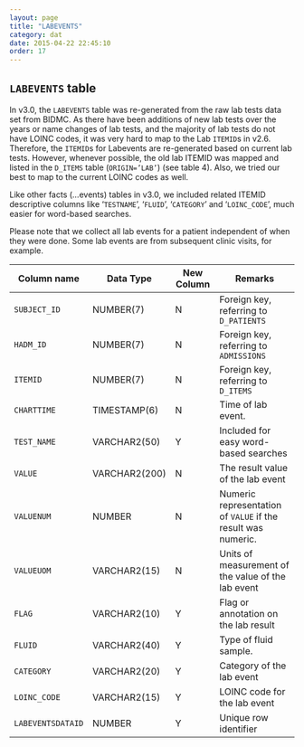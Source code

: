 ```yaml
---
layout: page
title: "LABEVENTS"
category: dat
date: 2015-04-22 22:45:10
order: 17
---
```


## ```LABEVENTS``` table

In v3.0, the ```LABEVENTS``` table was re-generated from the raw lab tests
data set from BIDMC. As there have been additions of new lab tests over
the years or name changes of lab tests, and the majority of lab tests do
not have LOINC codes, it was very hard to map to the Lab ```ITEMID```s in
v2.6. Therefore, the ```ITEMID```s for Labevents are re-generated based on
current lab tests. However, whenever possible, the old lab ITEMID was
mapped and listed in the ```D_ITEMS``` table (```ORIGIN=’LAB’```) (see table 4). Also, we tried our best to map to the current LOINC codes as well.

Like other facts (…events) tables in v3.0, we included related ITEMID
descriptive columns like ‘```TESTNAME```’, ‘```FLUID```’, ‘```CATEGORY```’ and
‘```LOINC_CODE```’, much easier for word-based searches.

Please note that we collect all lab events for a patient independent of
when they were done. Some lab events are from subsequent clinic visits,
for example.

Column name | Data Type | New Column  | Remarks
--- | --- | --- | ---
```SUBJECT_ID``` | NUMBER(7) | N | Foreign key, referring to ```D_PATIENTS```
```HADM_ID``` | NUMBER(7) | N | Foreign key, referring to ```ADMISSIONS```
```ITEMID``` | NUMBER(7) | N | Foreign key, referring to ```D_ITEMS```
```CHARTTIME``` | TIMESTAMP(6) | N | Time of lab event.
```TEST_NAME``` | VARCHAR2(50) | Y | Included for easy word-based searches
```VALUE``` | VARCHAR2(200) | N | The result value of the lab event
```VALUENUM``` | NUMBER | N | Numeric representation of ```VALUE``` if the result was numeric.
```VALUEUOM``` | VARCHAR2(15) | N | Units of measurement of the value of the lab event
```FLAG``` | VARCHAR2(10) | Y | Flag or annotation on the lab result
```FLUID``` | VARCHAR2(40) | Y | Type of fluid sample.
```CATEGORY``` | VARCHAR2(20) | Y | Category of the lab event
```LOINC_CODE``` | VARCHAR2(15) | Y | LOINC code for the lab event
```LABEVENTSDATAID``` | NUMBER | Y | Unique row identifier


